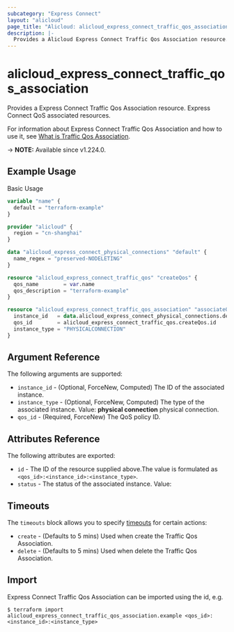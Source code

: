 ```yaml
---
subcategory: "Express Connect"
layout: "alicloud"
page_title: "Alicloud: alicloud_express_connect_traffic_qos_association"
description: |-
  Provides a Alicloud Express Connect Traffic Qos Association resource.
---
```


# alicloud_express_connect_traffic_qos_association

Provides a Express Connect Traffic Qos Association resource. Express Connect QoS associated resources.

For information about Express Connect Traffic Qos Association and how to use it, see [What is Traffic Qos Association](https://www.alibabacloud.com/help/en/).

-> **NOTE:** Available since v1.224.0.

## Example Usage

Basic Usage

```terraform
variable "name" {
  default = "terraform-example"
}

provider "alicloud" {
  region = "cn-shanghai"
}

data "alicloud_express_connect_physical_connections" "default" {
  name_regex = "preserved-NODELETING"
}

resource "alicloud_express_connect_traffic_qos" "createQos" {
  qos_name        = var.name
  qos_description = "terraform-example"
}

resource "alicloud_express_connect_traffic_qos_association" "associateQos" {
  instance_id   = data.alicloud_express_connect_physical_connections.default.ids.1
  qos_id        = alicloud_express_connect_traffic_qos.createQos.id
  instance_type = "PHYSICALCONNECTION"
}
```

## Argument Reference

The following arguments are supported:
* `instance_id` - (Optional, ForceNew, Computed) The ID of the associated instance.
* `instance_type` - (Optional, ForceNew, Computed) The type of the associated instance. Value: **physical connection** physical connection.
* `qos_id` - (Required, ForceNew) The QoS policy ID.

## Attributes Reference

The following attributes are exported:
* `id` - The ID of the resource supplied above.The value is formulated as `<qos_id>:<instance_id>:<instance_type>`.
* `status` - The status of the associated instance. Value:

## Timeouts

The `timeouts` block allows you to specify [timeouts](https://www.terraform.io/docs/configuration-0-11/resources.html#timeouts) for certain actions:
* `create` - (Defaults to 5 mins) Used when create the Traffic Qos Association.
* `delete` - (Defaults to 5 mins) Used when delete the Traffic Qos Association.

## Import

Express Connect Traffic Qos Association can be imported using the id, e.g.

```shell
$ terraform import alicloud_express_connect_traffic_qos_association.example <qos_id>:<instance_id>:<instance_type>
```